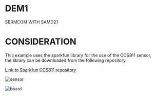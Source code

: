 # DEM1
SERMCOM WITH SAMD21

# CONSIDERATION
This example uses the sparkfun library for the use of the CCS811 sensor,
the library can be downloaded from the following repository.



[Link to Sparkfun CCS811 repository](https://github.com/sparkfun/SparkFun_CCS811_Arduino_Library)

![sensor](../master/foldIMg/CCS811.jpg) 

![board](../master/foldIMg/board-dev-overview.png) 
